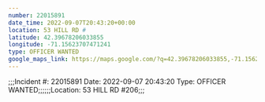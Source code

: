 ```yaml
---
number: 22015891
date_time: 2022-09-07T20:43:20+00:00
location: 53 HILL RD #
latitude: 42.39678206033855
longitude: -71.15623707471241
type: OFFICER WANTED
google_maps_link: https://maps.google.com/?q=42.39678206033855,-71.15623707471241
---
```


;;;Incident #: 22015891  Date: 2022-09-07 20:43:20   Type: OFFICER WANTED;;;;;;Location: 53 HILL RD #206;;;
